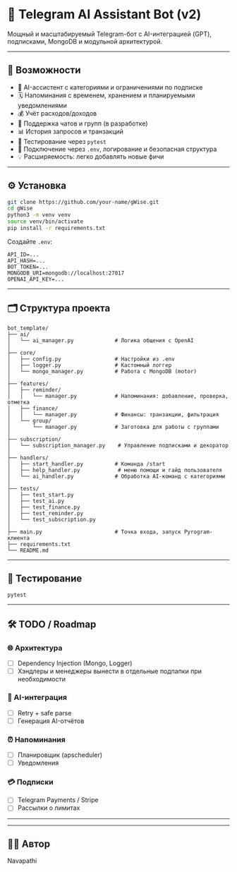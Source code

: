# 🤖 Telegram AI Assistant Bot (v2)

Мощный и масштабируемый Telegram-бот с AI-интеграцией (GPT), подписками, MongoDB и модульной архитектурой.

---

## 🚀 Возможности

- 🧠 AI-ассистент с категориями и ограничениями по подписке
- 🗓 Напоминания с временем, хранением и планируемыми уведомлениями
- 💰 Учёт расходов/доходов
- 👥 Поддержка чатов и групп (в разработке)
- 📊 История запросов и транзакций
- 🧪 Тестирование через `pytest`
- 🔐 Подключение через `.env`, логирование и безопасная структура
- 💡 Расширяемость: легко добавлять новые фичи

---

## ⚙️ Установка

```bash
git clone https://github.com/your-name/gWise.git
cd gWise
python3 -m venv venv
source venv/bin/activate
pip install -r requirements.txt
```

Создайте `.env`:
```
API_ID=...
API_HASH=...
BOT_TOKEN=...
MONGODB_URI=mongodb://localhost:27017
OPENAI_API_KEY=...
```

---

## 🗂️ Структура проекта

```
bot_template/
├── ai/
│   └── ai_manager.py             # Логика общения с OpenAI
│
├── core/
│   ├── config.py                 # Настройки из .env
│   ├── logger.py                 # Кастомный логгер
│   └── mongo_manager.py          # Работа с MongoDB (motor)
│
├── features/
│   ├── reminder/
│   │   └── manager.py            # Напоминания: добавление, проверка, отметка
│   ├── finance/
│   │   └── manager.py            # Финансы: транзакции, фильтрация
│   └── group/
│       └── manager.py            # Заготовка для работы с группами
│
├── subscription/
│   └── subscription_manager.py    # Управление подписками и декоратор
│
├── handlers/
│   ├── start_handler.py          # Команда /start
│   ├── help_handler.py            # меню помощи и гайд пользователя
│   └── ai_handler.py             # Обработка AI-команд с категориями
│
├── tests/
│   ├── test_start.py
│   ├── test_ai.py
│   ├── test_finance.py
│   ├── test_reminder.py
│   └── test_subscription.py
│
├── main.py                       # Точка входа, запуск Pyrogram-клиента
├── requirements.txt
└── README.md
```

---

## 🧪 Тестирование

```bash
pytest
```

---

## 🛠 TODO / Roadmap

### 🌐 Архитектура
- [ ] Dependency Injection (Mongo, Logger)
- [ ] Хэндлеры и менеджеры вынести в отдельные подпапки при необходимости

### 🤖 AI-интеграция
- [ ] Retry + safe parse
- [ ] Генерация AI-отчётов

### ⏰ Напоминания
- [ ] Планировщик (apscheduler)
- [ ] Уведомления

### 💳 Подписки
- [ ] Telegram Payments / Stripe
- [ ] Рассылки о лимитах

---



---

## 👨‍💻 Автор
Navapathi
